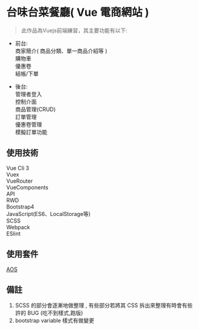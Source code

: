 # 台味台菜餐廳( Vue 電商網站 )

> 此作品為Vuejs前端練習，其主要功能有以下:
> 
  * 前台:<br/> 
  商家簡介( 商品分類、單一商品介紹等 )<br/>
  購物車<br/>
  優惠卷<br/>
  結帳/下單<br/>

  * 後台:<br/>
    管理者登入<br/>
    控制介面<br/>
    商品管理(CRUD)<br/>
    訂單管理<br/>
    優惠卷管理<br/>
    模擬訂單功能<br/>

## 使用技術

  Vue Cli 3<br/>
  Vuex<br/>
  VueRouter<br/>
  VueComponents<br/>
  API<br/>
  RWD<br/>
  Bootstrap4<br/>
  JavaScript(ES6、LocalStorage等)<br/>
  SCSS<br/>
  Webpack<br/>
  ESlint<br/>

## 使用套件

  [AOS](https://github.com/michalsnik/aos#animations)

## 備註

  1. SCSS 的部分會逐漸地做整理 , 有些部分若將其 CSS 拆出來整理有時會有些許的 BUG (吃不到樣式,跑版)<br/>
  2. bootstrap variable 樣式有做變更<br/>
